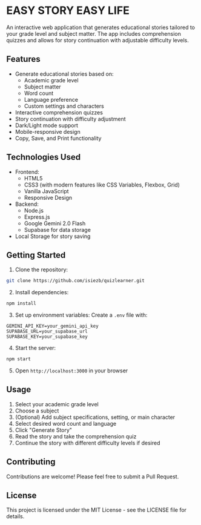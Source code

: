 # EASY STORY EASY LIFE

An interactive web application that generates educational stories tailored to your grade level and subject matter. The app includes comprehension quizzes and allows for story continuation with adjustable difficulty levels.

## Features

- Generate educational stories based on:
  - Academic grade level
  - Subject matter
  - Word count
  - Language preference
  - Custom settings and characters
- Interactive comprehension quizzes
- Story continuation with difficulty adjustment
- Dark/Light mode support
- Mobile-responsive design
- Copy, Save, and Print functionality

## Technologies Used

- Frontend:
  - HTML5
  - CSS3 (with modern features like CSS Variables, Flexbox, Grid)
  - Vanilla JavaScript
  - Responsive Design
- Backend:
  - Node.js
  - Express.js
  - Google Gemini 2.0 Flash
  - Supabase for data storage
- Local Storage for story saving

## Getting Started

1. Clone the repository:
```bash
git clone https://github.com/isiezb/quizlearner.git
```

2. Install dependencies:
```bash
npm install
```

3. Set up environment variables:
Create a `.env` file with:
```
GEMINI_API_KEY=your_gemini_api_key
SUPABASE_URL=your_supabase_url
SUPABASE_KEY=your_supabase_key
```

4. Start the server:
```bash
npm start
```

5. Open `http://localhost:3000` in your browser

## Usage

1. Select your academic grade level
2. Choose a subject
3. (Optional) Add subject specifications, setting, or main character
4. Select desired word count and language
5. Click "Generate Story"
6. Read the story and take the comprehension quiz
7. Continue the story with different difficulty levels if desired

## Contributing

Contributions are welcome! Please feel free to submit a Pull Request.

## License

This project is licensed under the MIT License - see the LICENSE file for details. 
